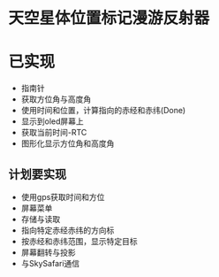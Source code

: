 天空星体位置标记漫游反射器
===========

已实现
===========
* 指南针
* 获取方位角与高度角
* 使用时间和位置，计算指向的赤经和赤纬(Done)
* 显示到oled屏幕上
* 获取当前时间-RTC
* 图形化显示方位角和高度角

计划要实现
-----------
* 使用gps获取时间和方位
* 屏幕菜单
* 存储与读取
* 指向特定赤经赤纬的方向标
* 按赤经和赤纬范围，显示特定目标
* 屏幕翻转与投影
* 与SkySafari通信